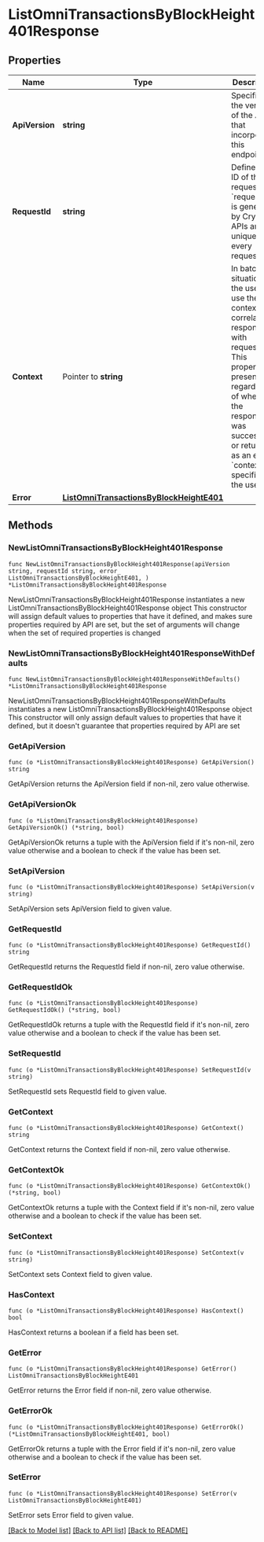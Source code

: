 # ListOmniTransactionsByBlockHeight401Response

## Properties

Name | Type | Description | Notes
------------ | ------------- | ------------- | -------------
**ApiVersion** | **string** | Specifies the version of the API that incorporates this endpoint. | 
**RequestId** | **string** | Defines the ID of the request. The &#x60;requestId&#x60; is generated by Crypto APIs and it&#39;s unique for every request. | 
**Context** | Pointer to **string** | In batch situations the user can use the context to correlate responses with requests. This property is present regardless of whether the response was successful or returned as an error. &#x60;context&#x60; is specified by the user. | [optional] 
**Error** | [**ListOmniTransactionsByBlockHeightE401**](ListOmniTransactionsByBlockHeightE401.md) |  | 

## Methods

### NewListOmniTransactionsByBlockHeight401Response

`func NewListOmniTransactionsByBlockHeight401Response(apiVersion string, requestId string, error_ ListOmniTransactionsByBlockHeightE401, ) *ListOmniTransactionsByBlockHeight401Response`

NewListOmniTransactionsByBlockHeight401Response instantiates a new ListOmniTransactionsByBlockHeight401Response object
This constructor will assign default values to properties that have it defined,
and makes sure properties required by API are set, but the set of arguments
will change when the set of required properties is changed

### NewListOmniTransactionsByBlockHeight401ResponseWithDefaults

`func NewListOmniTransactionsByBlockHeight401ResponseWithDefaults() *ListOmniTransactionsByBlockHeight401Response`

NewListOmniTransactionsByBlockHeight401ResponseWithDefaults instantiates a new ListOmniTransactionsByBlockHeight401Response object
This constructor will only assign default values to properties that have it defined,
but it doesn't guarantee that properties required by API are set

### GetApiVersion

`func (o *ListOmniTransactionsByBlockHeight401Response) GetApiVersion() string`

GetApiVersion returns the ApiVersion field if non-nil, zero value otherwise.

### GetApiVersionOk

`func (o *ListOmniTransactionsByBlockHeight401Response) GetApiVersionOk() (*string, bool)`

GetApiVersionOk returns a tuple with the ApiVersion field if it's non-nil, zero value otherwise
and a boolean to check if the value has been set.

### SetApiVersion

`func (o *ListOmniTransactionsByBlockHeight401Response) SetApiVersion(v string)`

SetApiVersion sets ApiVersion field to given value.


### GetRequestId

`func (o *ListOmniTransactionsByBlockHeight401Response) GetRequestId() string`

GetRequestId returns the RequestId field if non-nil, zero value otherwise.

### GetRequestIdOk

`func (o *ListOmniTransactionsByBlockHeight401Response) GetRequestIdOk() (*string, bool)`

GetRequestIdOk returns a tuple with the RequestId field if it's non-nil, zero value otherwise
and a boolean to check if the value has been set.

### SetRequestId

`func (o *ListOmniTransactionsByBlockHeight401Response) SetRequestId(v string)`

SetRequestId sets RequestId field to given value.


### GetContext

`func (o *ListOmniTransactionsByBlockHeight401Response) GetContext() string`

GetContext returns the Context field if non-nil, zero value otherwise.

### GetContextOk

`func (o *ListOmniTransactionsByBlockHeight401Response) GetContextOk() (*string, bool)`

GetContextOk returns a tuple with the Context field if it's non-nil, zero value otherwise
and a boolean to check if the value has been set.

### SetContext

`func (o *ListOmniTransactionsByBlockHeight401Response) SetContext(v string)`

SetContext sets Context field to given value.

### HasContext

`func (o *ListOmniTransactionsByBlockHeight401Response) HasContext() bool`

HasContext returns a boolean if a field has been set.

### GetError

`func (o *ListOmniTransactionsByBlockHeight401Response) GetError() ListOmniTransactionsByBlockHeightE401`

GetError returns the Error field if non-nil, zero value otherwise.

### GetErrorOk

`func (o *ListOmniTransactionsByBlockHeight401Response) GetErrorOk() (*ListOmniTransactionsByBlockHeightE401, bool)`

GetErrorOk returns a tuple with the Error field if it's non-nil, zero value otherwise
and a boolean to check if the value has been set.

### SetError

`func (o *ListOmniTransactionsByBlockHeight401Response) SetError(v ListOmniTransactionsByBlockHeightE401)`

SetError sets Error field to given value.



[[Back to Model list]](../README.md#documentation-for-models) [[Back to API list]](../README.md#documentation-for-api-endpoints) [[Back to README]](../README.md)



